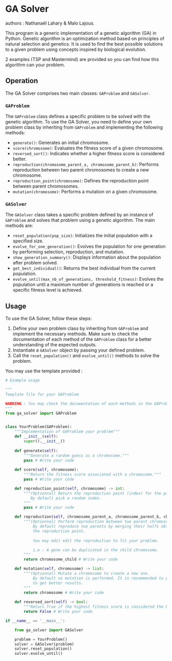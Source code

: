 # GA Solver

authors : Nathanaël Lahary & Malo Lajous.

This program is a generic implementation of a genetic algorithm (GA) in Python. Genetic algorithm is an optimization method based on principles of natural selection and genetics. It is used to find the best possible solutions to a given problem using concepts inspired by biological evolution.

2 examples (TSP and Mastermind) are provided so you can find how this algorithm can your problem.

## Operation

The GA Solver comprises two main classes: `GAProblem` and `GASolver`.

### `GAProblem`

The `GAProblem` class defines a specific problem to be solved with the genetic algorithm. To use the GA Solver, you need to define your own problem class by inheriting from `GAProblem` and implementing the following methods:

- `generate()`: Generates an initial chromosome.
- `score(chromosome)`: Evaluates the fitness score of a given chromosome.
- `reversed_sort()`: Indicates whether a higher fitness score is considered better.
- `reproduction(chromosome_parent_a, chromosome_parent_b)`: Performs reproduction between two parent chromosomes to create a new chromosome.
- `reproduction_point(chromosome)`: Defines the reproduction point between parent chromosomes.
- `mutation(chromosome)`: Performs a mutation on a given chromosome.

### `GASolver`

The `GASolver` class takes a specific problem defined by an instance of `GAProblem` and solves that problem using a genetic algorithm. The main methods are:

- `reset_population(pop_size)`: Initializes the initial population with a specified size.
- `evolve_for_one_generation()`: Evolves the population for one generation by performing selection, reproduction, and mutation.
- `show_generation_summary()`: Displays information about the population after problem solved.
- `get_best_individual()`: Returns the best individual from the current population.
- `evolve_until(max_nb_of_generations, threshold_fitness)`: Evolves the population until a maximum number of generations is reached or a specific fitness level is achieved.

## Usage 

To use the GA Solver, follow these steps:

1. Define your own problem class by inheriting from `GAProblem` and implement the necessary methods. Make sure to check the documentation of each method of the `GAProblem` class for a better understanding of the expected outputs.
2. Instantiate a `GASolver` object by passing your defined problem.
3. Call the `reset_population()` and `evolve_until()` methods to solve the problem.

You may use the template provided :

```python
# Example usage

"""
Template file for your GAProblem

WARNING : You may check the documentation of each methods in the GAProblem class for a better understanding.
"""
from ga_solver import GAProblem


class YourProblem(GAProblem):
    """Implementation of GAProblem your problem"""
    def __init__(self):
        super().__init__()
        
    def generate(self):
        """Generate a random guess as a chromosome."""
        pass # Write your code
    
    def score(self, chromosome):
        """Return the fitness score associated with a chromosome."""
        pass # Write your code

    def reproduction_point(self, chromosome) -> int:
        """(Optionnal) Return the reproduction point (index) for the parent chromosomes.
           By default pick a random index.
        """        
        pass # Write your code

    def reproduction(self, chromosome_parent_a, chromosome_parent_b, chromosome_child) -> list:
        """(Optionnal) Perform reproduction between two parent chromosomes and return a new chromosome.
            By default reproduce two parents by merging their halfs obtained by spliting them with
            the reproduction point. 
        
            You may edit edit the reproduction to fit your problem.

            i.e : A gene can be duplicated in the child chromosome. 
        """
        return chromosome_child # Write your code

    def mutation(self, chromosome) -> list:
        """(Optionnal) Mutate a chromosome to create a new one.
            By default no mutation is performed. It is recommended to performe a mutation
            to get better results.
        """
        return chromosome # Write your code
    
    def reversed_sort(self) -> bool:
        """Return True if the highest fitness score is considered the best fit, False (by default) otherwise."""
        return False # Write your code

if __name__ == '__main__':

    from ga_solver import GASolver

    problem = YourProblem()
    solver = GASolver(problem)
    solver.reset_population()
    solver.evolve_until() 
```
